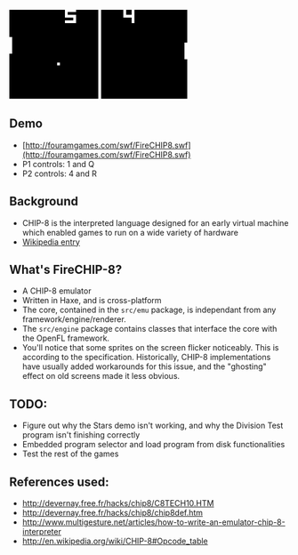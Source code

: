 ![](screenshot.png)

## Demo
* [http://fouramgames.com/swf/FireCHIP8.swf](http://fouramgames.com/swf/FireCHIP8.swf)
* P1 controls: 1 and Q
* P2 controls: 4 and R

## Background
* CHIP-8 is the interpreted language designed for an early virtual machine which enabled games to run on a wide variety of hardware
* [Wikipedia entry](http://en.wikipedia.org/wiki/CHIP-8)

## What's FireCHIP-8?
* A CHIP-8 emulator
* Written in Haxe, and is cross-platform
* The core, contained in the `src/emu` package, is independant from any framework/engine/renderer.
* The `src/engine` package contains classes that interface the core with the OpenFL framework.
* You'll notice that some sprites on the screen flicker noticeably. This is according to the specification. Historically, CHIP-8 implementations have usually added workarounds for this issue, and the "ghosting" effect on old screens made it less obvious.

## TODO:
* Figure out why the Stars demo isn't working, and why the Division Test program isn't finishing correctly
* Embedded program selector and load program from disk functionalities
* Test the rest of the games

## References used:
* http://devernay.free.fr/hacks/chip8/C8TECH10.HTM
* http://devernay.free.fr/hacks/chip8/chip8def.htm
* http://www.multigesture.net/articles/how-to-write-an-emulator-chip-8-interpreter
* http://en.wikipedia.org/wiki/CHIP-8#Opcode_table